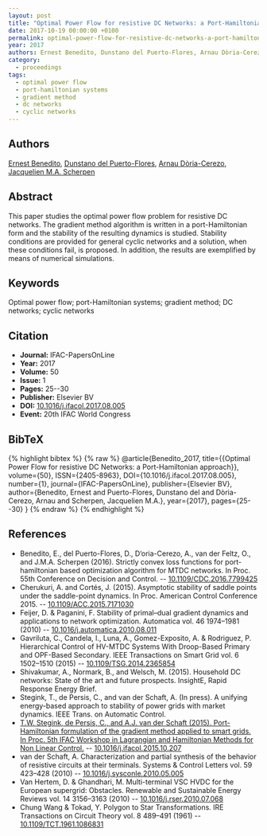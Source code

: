 ```yaml
---
layout: post
title: "Optimal Power Flow for resistive DC Networks: a Port-Hamiltonian approach"
date: 2017-10-19 00:00:00 +0100
permalink: optimal-power-flow-for-resistive-dc-networks-a-port-hamiltonian-approach
year: 2017
authors: Ernest Benedito, Dunstano del Puerto-Flores, Arnau Dòria-Cerezo, Jacquelien M.A. Scherpen
category:
  - proceedings
tags:
  - optimal power flow
  - port-hamiltonian systems
  - gradient method
  - dc networks
  - cyclic networks
---
```

 
## Authors
[Ernest Benedito](authors/ernest_benedito), [Dunstano del Puerto-Flores](authors/dunstano_del_puerto_flores), [Arnau Dòria-Cerezo](authors/arnau_doria_cerezo), [Jacquelien M.A. Scherpen](authors/jacquelien_m_a_scherpen)
 
## Abstract
This paper studies the optimal power flow problem for resistive DC networks. The gradient method algorithm is written in a port-Hamiltonian form and the stability of the resulting dynamics is studied. Stability conditions are provided for general cyclic networks and a solution, when these conditions fail, is proposed. In addition, the results are exemplified by means of numerical simulations.
 
## Keywords
Optimal power flow; port-Hamiltonian systems; gradient method; DC networks; cyclic networks
 
## Citation
- **Journal:** IFAC-PapersOnLine
- **Year:** 2017
- **Volume:** 50
- **Issue:** 1
- **Pages:** 25--30
- **Publisher:** Elsevier BV
- **DOI:** [10.1016/j.ifacol.2017.08.005](https://doi.org/10.1016/j.ifacol.2017.08.005)
- **Event:** 20th IFAC World Congress
 
## BibTeX
{% highlight bibtex %}
{% raw %}
@article{Benedito_2017,
  title={{Optimal Power Flow for resistive DC Networks: a Port-Hamiltonian approach}},
  volume={50},
  ISSN={2405-8963},
  DOI={10.1016/j.ifacol.2017.08.005},
  number={1},
  journal={IFAC-PapersOnLine},
  publisher={Elsevier BV},
  author={Benedito, Ernest and Puerto-Flores, Dunstano del and Dòria-Cerezo, Arnau and Scherpen, Jacquelien M.A.},
  year={2017},
  pages={25--30}
}
{% endraw %}
{% endhighlight %}
 
## References
- Benedito, E., del Puerto-Flores, D., D‘oria-Cerezo, A., van der Feltz, O., and J.M.A. Scherpen (2016). Strictly convex loss functions for port-hamiltonian based optimization algorithm for MTDC networks. In Proc. 55th Conference on Decision and Control. -- [10.1109/CDC.2016.7799425](https://doi.org/10.1109/CDC.2016.7799425)
- Cherukuri, A. and Cortés, J. (2015). Asymptotic stability of saddle points under the saddle-point dynamics. In Proc. American Control Conference 2015. -- [10.1109/ACC.2015.7171030](https://doi.org/10.1109/ACC.2015.7171030)
- Feijer, D. & Paganini, F. Stability of primal–dual gradient dynamics and applications to network optimization. Automatica vol. 46 1974–1981 (2010) -- [10.1016/j.automatica.2010.08.011](https://doi.org/10.1016/j.automatica.2010.08.011)
- Gavriluta, C., Candela, I., Luna, A., Gomez-Exposito, A. & Rodriguez, P. Hierarchical Control of HV-MTDC Systems With Droop-Based Primary and OPF-Based Secondary. IEEE Transactions on Smart Grid vol. 6 1502–1510 (2015) -- [10.1109/TSG.2014.2365854](https://doi.org/10.1109/TSG.2014.2365854)
- Shivakumar, A., Normark, B., and Welsch, M. (2015). Household DC networks: State of the art and future prospects. InsightE, Rapid Response Energy Brief.
- Stegink, T., de Persis, C., and van der Schaft, A. (In press). A unifying energy-based approach to stability of power grids with market dynamics. IEEE Trans. on Automatic Control.
- [T.W. Stegink, de Persis, C., and A.J. van der Schaft (2015). Port-Hamiltonian formulation of the gradient method applied to smart grids. In Proc. 5th IFAC Workshop in Lagrangian and Hamiltonian Methods for Non Linear Control.](port-hamiltonian-formulation-of-the-gradient-method-applied-to-smart-grids) -- [10.1016/j.ifacol.2015.10.207](https://doi.org/10.1016/j.ifacol.2015.10.207)
- van der Schaft, A. Characterization and partial synthesis of the behavior of resistive circuits at their terminals. Systems &amp; Control Letters vol. 59 423–428 (2010) -- [10.1016/j.sysconle.2010.05.005](https://doi.org/10.1016/j.sysconle.2010.05.005)
- Van Hertem, D. & Ghandhari, M. Multi-terminal VSC HVDC for the European supergrid: Obstacles. Renewable and Sustainable Energy Reviews vol. 14 3156–3163 (2010) -- [10.1016/j.rser.2010.07.068](https://doi.org/10.1016/j.rser.2010.07.068)
- Chung Wang & Tokad, Y. Polygon to Star Transformations. IRE Transactions on Circuit Theory vol. 8 489–491 (1961) -- [10.1109/TCT.1961.1086831](https://doi.org/10.1109/TCT.1961.1086831)

